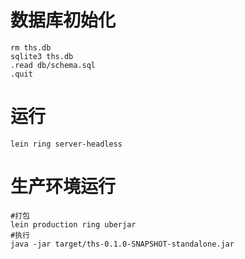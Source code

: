 # 数据库初始化

    rm ths.db
    sqlite3 ths.db
    .read db/schema.sql
    .quit

# 运行

    lein ring server-headless

# 生产环境运行

    #打包
    lein production ring uberjar
    #执行
    java -jar target/ths-0.1.0-SNAPSHOT-standalone.jar
